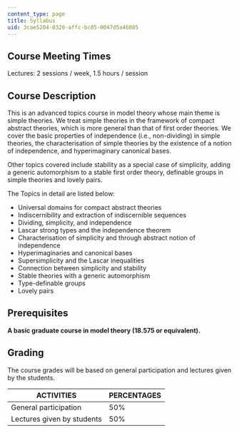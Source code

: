 ```yaml
---
content_type: page
title: Syllabus
uid: 3cae5204-0320-affc-bc05-0047d5a46085
---
```


Course Meeting Times
--------------------

Lectures: 2 sessions / week, 1.5 hours / session

Course Description
------------------

This is an advanced topics course in model theory whose main theme is simple theories. We treat simple theories in the framework of compact abstract theories, which is more general than that of first order theories. We cover the basic properties of independence (i.e., non-dividing) in simple theories, the characterisation of simple theories by the existence of a notion of independence, and hyperimaginary canonical bases.

Other topics covered include stability as a special case of simplicity, adding a generic automorphism to a stable first order theory, definable groups in simple theories and lovely pairs.

The Topics in detail are listed below:

*   Universal domains for compact abstract theories
*   Indiscernibility and extraction of indiscernible sequences
*   Dividing, simplicity, and independence
*   Lascar strong types and the independence theorem
*   Characterisation of simplicity and through abstract notion of independence
*   Hyperimaginaries and canonical bases
*   Supersimplicity and the Lascar inequalities
*   Connection between simplicity and stability
*   Stable theories with a generic automorphism
*   Type-definable groups
*   Lovely pairs  
    

Prerequisites
-------------

**A basic graduate course in model theory (18.575 or equivalent).**

Grading
-------

The course grades will be based on general participation and lectures given by the students.

| ACTIVITIES | PERCENTAGES |
| --- | --- |
| General participation | 50% |
| Lectures given by students | 50%